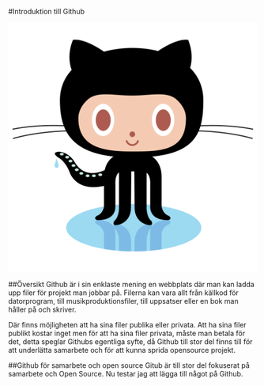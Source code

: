 #Introduktion till Github

![Octocat, som är Githus logotyp och maskot][octocat]

##Översikt
Github är i sin enklaste mening en webbplats där man kan ladda upp filer för projekt man jobbar på. Filerna kan vara allt från källkod för datorprogram, till musikproduktionsfiler, till uppsatser eller en bok man håller på och skriver.

Där finns möjligheten att ha sina filer publika eller privata. Att ha sina filer publikt kostar inget men för att ha sina filer privata, måste man betala för det, detta speglar Githubs egentliga syfte, då Github till stor del finns till för att underlätta samarbete och för att kunna sprida opensource projekt.

##Github för samarbete och open source
Gitub är till stor del fokuserat på samarbete och Open Source.
Nu testar jag att lägga till något på Github.

[octocat]: bilder/PEO-octocat-0.svg.png "Octocat, logotyp och maskot för Github"
